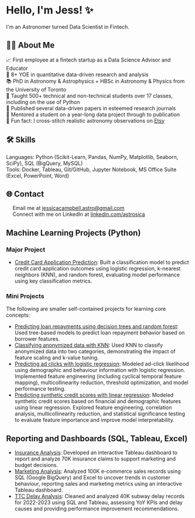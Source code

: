 # Hello, I'm Jess! ✨

I'm an Astronomer turned Data Scientist in Fintech.

## 👩‍💻 About Me
:chart_with_upwards_trend: First employee at a fintech startup as a Data Science Advisor and Educator <br>
🔭 8+ YOE in quantitative data-driven research and analysis <br>
📚 PhD in Astronomy & Astrophysics + HBSc in Astronomy & Physics from the University of Toronto <br>
💬 Taught 500+ technical and non-technical students over 17 classes, including on the use of Python <br>
📝 Published several data-driven papers in esteemed research journals <br>
👥 Mentored a student on a year-long data project through to publication <br>
🧵 Fun fact: I cross-stitch realistic astronomy observations on [Etsy](https://www.etsy.com/ca/shop/Astrostitches)

## 🛠️ Skills
Languages: Python (Scikit-Learn, Pandas, NumPy, Matplotlib, Seaborn, SciPy), SQL (BigQuery, MySQL) <br>
Tools: Docker, Tableau, Git/GitHub, Jupyter Notebook, MS Office Suite (Excel, PowerPoint, Word) <br>

## :globe_with_meridians: Contact
<img src="https://upload.wikimedia.org/wikipedia/commons/thumb/7/7e/Gmail_icon_%282020%29.svg/2560px-Gmail_icon_%282020%29.svg.png" width="14"> Email me at [jessicacampbell.astro@gmail.com](mailto:jessicacampbell.astro@gmail.com) <br>
<img src="https://upload.wikimedia.org/wikipedia/commons/c/ca/LinkedIn_logo_initials.png" width="14"> Connect with me on LinkedIn at [linkedin.com/astrosica](https://www.linkedin.com/in/astrosica/) <br>

## Machine Learning Projects (Python)
### Major Project
* [Credit Card Application Prediction](https://github.com/astrosica/data-science-portfolio/blob/main/Machine%20Learning/Projects/Credit%20Card%20Application%20Prediction/Credit%20Card%20Approval.ipynb): Built a classification model to predict credit card application outcomes using logistic regression, k-nearest neighbors (KNN), and random forest, evaluating model performance using key classification metrics.

### Mini Projects
The following are smaller self-contained projects for learning core concepts:
* [Predicting loan repayments using decision trees and random forest](https://github.com/astrosica/data-science-portfolio/blob/main/Machine%20Learning/Learning/Decision%20Trees%20and%20Random%20Forests/Decision%20Trees%20and%20Random%20Forests.ipynb): Used tree-based models to predict loan repayment behavior based on borrower features.
* [Classifying anonymized data with KNN](https://github.com/astrosica/data-science-portfolio/blob/main/Machine%20Learning/Learning/KNN/KNN.ipynb): Used KNN to classify anonymized data into two categories, demonstrating the impact of feature scaling and k-value tuning.
* [Predicting ad clicks with logistic regression](https://github.com/astrosica/data-science-portfolio/blob/main/Machine%20Learning/Learning/Logistic%20Regression/Logistic%20Regression.ipynb): Modeled ad-click likelihood using demographic and behaviour information with logistic regression. Implemented feature engineering (including cyclical temporal feature mapping), multicollinearity reduction, threshold optimization, and model performance testing.
* [Predicting synthetic credit scores with linear regression](https://github.com/astrosica/data-science-portfolio/blob/main/Machine%20Learning/Learning/Linear%20Regression/Linear%20Regression.ipynb): Modeled synthetic credit scores based on financial and demographic features using linear regression. Explored feature engineering, correlation analysis, multicollinearity reduction, and statistical significance testing to evaluate feature importance and improve model interpretability.

## Reporting and Dashboards (SQL, Tableau, Excel)

* [Insurance Analysis](https://github.com/astrosica/data-science-portfolio/tree/main/Reporting%20and%20Dashboards/Insurance%20Claims%20Analysis): Developed an interactive Tableau dashboard to report and analyze 70K insurance claims to support marketing and budget decisions.
* [Marketing Analysis](https://github.com/astrosica/data-science-portfolio/tree/main/Reporting%20and%20Dashboards/e-Commerce%20Marketing%20Analysis): Analyzed 100K e-commerce sales records using SQL (Google BigQuery) and Excel to uncover trends in customer behaviour, reporting sales and marketing metrics using an interactive Tableau dashboard.
* [TTC Delay Analysis](https://github.com/astrosica/data-science-portfolio/tree/main/Reporting%20and%20Dashboards/TTC%20Delay%20Analysis): Cleaned and analyzed 40K subway delay records for 2022-2023 using SQL and Tableau, assessing YoY KPIs and delay causes and providing performance improvement recommendations.
